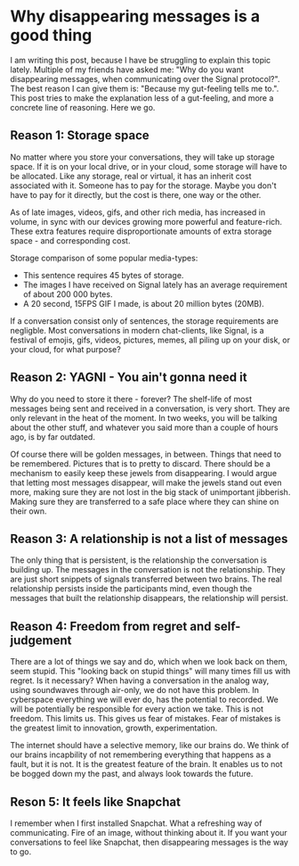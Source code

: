 # Why disappearing messages is a good thing

I am writing this post, because I have be struggling to explain this topic lately. Multiple of my friends have asked me: "Why do you want disappearing messages, when communicating over the Signal protocol?". The best reason I can give them is: "Because my gut-feeling tells me to.". This post tries to make the explanation less of a gut-feeling, and more a concrete line of reasoning. Here we go.


## Reason 1: Storage space

No matter where you store your conversations, they will take up storage space. If it is on your local drive, or in your cloud, some storage will have to be allocated. Like any storage, real or virtual, it has an inherit cost associated with it. Someone has to pay for the storage. Maybe you don't have to pay for it directly, but the cost is there, one way or the other. 

As of late images, videos, gifs, and other rich media, has increased in volume, in sync with our devices growing more powerful and feature-rich. These extra features require disproportionate amounts of extra storage space - and corresponding cost.

Storage comparison of some popular media-types:
- This sentence requires 45 bytes of storage.
- The images I have received on Signal lately has an average requirement of about 200 000 bytes.
- A 20 second, 15FPS GIF I made, is about 20 million bytes (20MB).

If a conversation consist only of sentences, the storage requirements are negligble. Most conversations in modern chat-clients, like Signal, is a festival of emojis, gifs, videos, pictures, memes, all piling up on your disk, or your cloud, for what purpose?


## Reason 2: YAGNI - You ain't gonna need it

Why do you need to store it there - forever? The shelf-life of most messages being sent and received in a conversation, is very short. They are only relevant in the heat of the moment. In two weeks, you will be talking about the other stuff, and whatever you said more than a couple of hours ago, is by far outdated.

Of course there will be golden messages, in between. Things that need to be remembered. Pictures that is to pretty to discard. There should be a mechanism to easily keep these jewels from disappearing. I would argue that letting most messages disappear, will make the jewels stand out even more, making sure they are not lost in the big stack of unimportant jibberish. Making sure they are transferred to a safe place where they can shine on their own.


## Reason 3: A relationship is not a list of messages

The only thing that is persistent, is the relationship the conversation is building up. The messages in the conversation is not the relationship. They are just short snippets of signals transferred between two brains. The real relationship persists inside the participants mind, even though the messages that built the relationship disappears, the relationship will persist.


## Reason 4: Freedom from regret and self-judgement

There are a lot of things we say and do, which when we look back on them, seem stupid. This "looking back on stupid things" will many times fill us with regret. Is it necessary? When having a conversation in the analog way, using soundwaves through air-only, we do not have this problem. In cyberspace everything we will ever do, has the potential to recorded. We will be potentially be responsible for every action we take. This is not freedom. This limits us. This gives us fear of mistakes. Fear of mistakes is the greatest limit to innovation, growth, experimentation. 

The internet should have a selective memory, like our brains do. We think of our brains incapbility of not remembering everything that happens as a fault, but it is not. It is the greatest feature of the brain. It enables us to not be bogged down my the past, and always look towards the future.

## Reson 5: It feels like Snapchat

I remember when I first installed Snapchat. What a refreshing way of communicating. Fire of an image, without thinking about it. If you want your conversations to feel like Snapchat, then disappearing messages is the way to go.